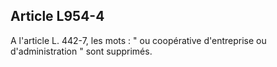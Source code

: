 Article L954-4
----
A l'article L. 442-7, les mots : " ou coopérative d'entreprise ou
d'administration " sont supprimés.
